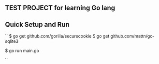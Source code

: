 

## TEST PROJECT for learning Go lang

## Quick Setup and Run 

``
$ go get github.com/gorilla/securecookie
$ go get github.com/mattn/go-sqlite3

$ go run main.go

``
